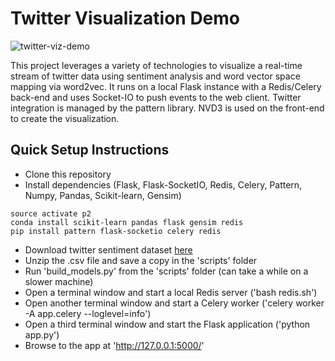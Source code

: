 # Twitter Visualization Demo

![twitter-viz-demo](https://raw.githubusercontent.com/jdwittenauer/twitter-viz-demo/master/example.png)

This project leverages a variety of technologies to visualize a real-time stream of twitter data using sentiment analysis and word vector space mapping via word2vec.  It runs on a local Flask instance with a Redis/Celery back-end and uses Socket-IO to push events to the web client.  Twitter integration is managed by the pattern library.  NVD3 is used on the front-end to create the visualization.

## Quick Setup Instructions

- Clone this repository
- Install dependencies (Flask, Flask-SocketIO, Redis, Celery, Pattern, Numpy, Pandas, Scikit-learn, Gensim)
```
source activate p2
conda install scikit-learn pandas flask gensim redis
pip install pattern flask-socketio celery redis
```
- Download twitter sentiment dataset [here](http://thinknook.com/wp-content/uploads/2012/09/Sentiment-Analysis-Dataset.zip)
- Unzip the .csv file and save a copy in the 'scripts' folder
- Run 'build_models.py' from the 'scripts' folder (can take a while on a slower machine)
- Open a terminal window and start a local Redis server ('bash redis.sh')
- Open another terminal window and start a Celery worker ('celery worker -A app.celery --loglevel=info')
- Open a third terminal window and start the Flask application ('python app.py')
- Browse to the app at 'http://127.0.0.1:5000/'